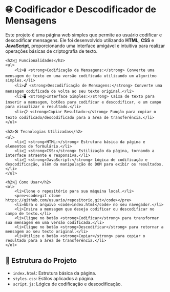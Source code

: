 <!DOCTYPE html>
<html lang="en">
<head>
    <meta charset="UTF-8">
    <meta name="viewport" content="width=device-width, initial-scale=1.0">
    <title>README - Codificador e Descodificador de Mensagens</title>
</head>
<body>
 <h1>🌐 Codificador e Descodificador de Mensagens</h1>
    <p>Este projeto é uma página web simples que permite ao usuário codificar e descodificar mensagens. Ele foi desenvolvido utilizando <strong>HTML</strong>, <strong>CSS</strong> e <strong>JavaScript</strong>, proporcionando uma interface amigável e intuitiva para realizar operações básicas de criptografia de texto.</p>

    <h2>🚀 Funcionalidades</h2>
    <ul>
        <li>🔒 <strong>Codificação de Mensagens:</strong> Converte uma mensagem de texto em uma versão codificada utilizando um algoritmo simples.</li>
        <li>🔓 <strong>Descodificação de Mensagens:</strong> Converte uma mensagem codificada de volta ao seu texto original.</li>
        <li>🖥️ <strong>Interface Simples:</strong> Caixa de texto para inserir a mensagem, botões para codificar e descodificar, e um campo para visualizar o resultado.</li>
        <li>📋 <strong>Copiar Resultado:</strong> Função para copiar o texto codificado/descodificado para a área de transferência.</li>
    </ul>

    <h2>🛠️ Tecnologias Utilizadas</h2>
    <ul>
        <li>🧱 <strong>HTML:</strong> Estrutura básica da página e elementos de formulário.</li>
        <li>🎨 <strong>CSS:</strong> Estilização da página, tornando a interface atraente e responsiva.</li>
        <li>📝 <strong>JavaScript:</strong> Lógica de codificação e descodificação, além da manipulação do DOM para exibir os resultados.</li>
    </ul>

    <h2>📖 Como Usar</h2>
    <ol>
        <li>Clone o repositório para sua máquina local.</li>
        <pre><code>git clone https://github.com/usuario/repositorio.git</code></pre>
        <li>Abra o arquivo <code>index.html</code> no seu navegador.</li>
        <li>Insira a mensagem que deseja codificar ou descodificar no campo de texto.</li>
        <li>Clique no botão <strong>Codificar</strong> para transformar sua mensagem em uma versão codificada.</li>
        <li>Clique no botão <strong>Descodificar</strong> para retornar a mensagem ao seu texto original.</li>
        <li>Utilize o botão <strong>Copiar</strong> para copiar o resultado para a área de transferência.</li>
    </ol>
</body>
</html>
    <h2>📁 Estrutura do Projeto</h2>
    <ul>
        <li><code>index.html</code>: Estrutura básica da página.</li>
        <li><code>styles.css</code>: Estilos aplicados à página.</li>
        <li><code>script.js</code>: Lógica de codificação e descodificação.</li>
    </ul>
